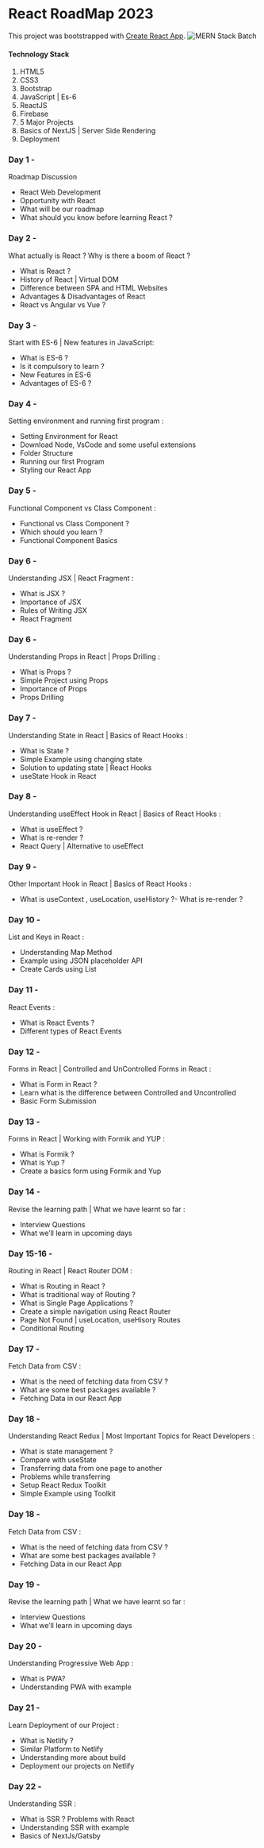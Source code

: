 # React RoadMap 2023

This project was bootstrapped with [Create React App](https://github.com/facebook/create-react-app).
![MERN Stack Batch](https://raw.githubusercontent.com/Imravirathore/React-RoadaMap-2023/master/public/React_Web_Development.jpeg)

#### Technology Stack
1. HTML5
2. CSS3
3. Bootstrap
4. JavaScript | Es-6
5. ReactJS
6. Firebase
7. 5‌ ‌Major‌ ‌Projects
8. Basics of NextJS | Server Side Rendering
9. Deployment

### Day 1 - 
Roadmap Discussion 

- React Web Development  
- Opportunity with React 
- What will be our roadmap
- What should you know before learning React ? 

### Day 2 - 
What actually is React ? Why is there a boom of React ? 

- What is React ? 
- History of React | Virtual DOM
- Difference between SPA and HTML Websites 
- Advantages & Disadvantages of React 
- React vs Angular vs Vue ?

### Day 3 - 
Start with ES-6 | New features in JavaScript: 

- What is ES-6 ?
- Is it compulsory to learn ?
- New Features in ES-6 
- Advantages of ES-6 ?

### Day 4 - 
Setting environment and running first program : 

- Setting Environment for React 
- Download Node, VsCode and some useful extensions
- Folder Structure
- Running our first Program
- Styling our React App

### Day 5 - 
Functional Component vs Class Component : 

- Functional vs Class Component ? 
- Which should you learn ?
- Functional Component Basics

### Day 6 - 
Understanding JSX | React Fragment : 

- What is JSX ?
- Importance of JSX
- Rules of Writing JSX 
- React Fragment

### Day 6 - 
Understanding Props in React | Props Drilling : 

- What is Props ?
- Simple Project using Props
- Importance of Props
- Props Drilling

### Day 7 - 
Understanding State in React | Basics of React Hooks :

- What is State ?
- Simple Example using changing state 
- Solution to updating state | React Hooks 
- useState Hook in React

### Day 8 - 
Understanding useEffect Hook in React | Basics of React Hooks :

- What is useEffect ?
- What is re-render ? 
- React Query | Alternative to useEffect

### Day 9 - 
Other Important Hook in React | Basics of React Hooks :

- What is useContext , useLocation, useHistory ?- What is re-render ?

### Day 10 - 
List and Keys in React :

- Understanding Map Method 
- Example using JSON placeholder API
- Create Cards using List

### Day 11 - 
React Events :

- What is React Events ?
- Different types of React Events

### Day 12 - 
Forms in React | Controlled and UnControlled Forms in React :

- What is Form in React ?
- Learn what is the difference between Controlled and Uncontrolled
- Basic Form Submission

### Day 13 - 
Forms in React | Working with Formik and YUP :

- What is Formik  ?
- What is Yup ?
- Create a basics form using Formik and Yup

### Day 14 - 
Revise the learning path | What we have learnt so far :

- Interview Questions
- What we’ll learn in upcoming days

### Day 15-16 -
Routing in React | React Router DOM :

- What is Routing in React ?
- What is traditional way of Routing ?
- What is Single Page Applications ?
- Create a simple navigation using React Router 
- Page Not Found | useLocation, useHisory Routes
- Conditional Routing

### Day 17 - 
Fetch Data from CSV :

- What is the need of fetching data from CSV ?
- What are some best packages available  ?
- Fetching Data in our React App

### Day 18 - 
Understanding React Redux | Most Important Topics for React Developers :

- What is state management ?
- Compare with useState 
- Transferring data from one page to another
- Problems while transferring
- Setup React Redux Toolkit
- Simple Example using Toolkit

### Day 18 - 
Fetch Data from CSV :

- What is the need of fetching data from CSV ?
- What are some best packages available  ?
- Fetching Data in our React App

### Day 19 - 
Revise the learning path | What we have learnt so far :

- Interview Questions
- What we’ll learn in upcoming days

### Day 20 - 
Understanding Progressive Web App : 

- What is PWA?
- Understanding PWA with example

### Day 21 - 
Learn Deployment of our Project :

- What is Netlify ?
- Similar Platform to Netlify
- Understanding more about build
- Deployment our projects on Netlify

### Day 22 - 
Understanding SSR :

- What is SSR ? Problems with React
- Understanding SSR with example
- Basics of NextJs/Gatsby




 









 



